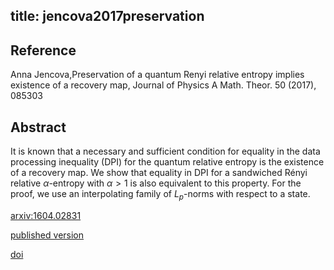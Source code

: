 title: jencova2017preservation
---


## Reference

Anna Jencova,Preservation of a quantum Renyi relative entropy implies existence of a recovery map, Journal of Physics A Math. Theor. 50 (2017), 085303

 
## Abstract 
  It is known that a necessary and sufficient condition for equality in the
data processing inequality (DPI) for the quantum relative entropy is the
existence of a recovery map. We show that equality in DPI for a sandwiched
Rényi relative $\alpha$-entropy with $\alpha>1$ is also equivalent to this
property. For the proof, we use an interpolating family of $L_p$-norms with
respect to a state.

    

[arxiv:1604.02831](https://arxiv.org/abs/1604.02831)

[published version](jencova2017preservation/published.pdf)

[doi](https://doi.org/10.1088/1751-8121/aa5661)


